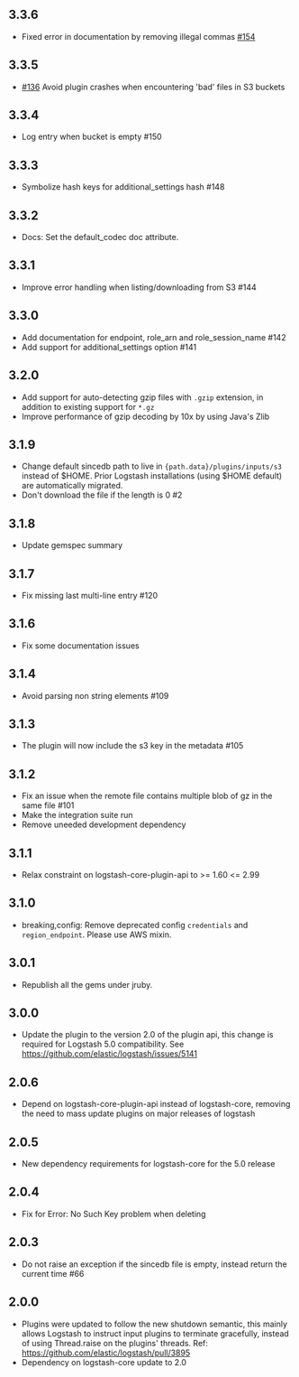 ## 3.3.6
  - Fixed error in documentation by removing illegal commas [#154](https://github.com/logstash-plugins/logstash-input-s3/pull/154)

## 3.3.5
  - [#136](https://github.com/logstash-plugins/logstash-input-s3/pull/136) Avoid plugin crashes when encountering 'bad' files in S3 buckets

## 3.3.4
  - Log entry when bucket is empty #150

## 3.3.3
  - Symbolize hash keys for additional_settings hash #148

## 3.3.2
  - Docs: Set the default_codec doc attribute.

## 3.3.1
 - Improve error handling when listing/downloading from S3 #144

## 3.3.0
  - Add documentation for endpoint, role_arn and role_session_name #142
  - Add support for additional_settings option #141

## 3.2.0
 - Add support for auto-detecting gzip files with `.gzip` extension, in addition to existing support for `*.gz`
 - Improve performance of gzip decoding by 10x by using Java's Zlib

## 3.1.9
  - Change default sincedb path to live in `{path.data}/plugins/inputs/s3` instead of $HOME.
    Prior Logstash installations (using $HOME default) are automatically migrated.
  - Don't download the file if the length is 0 #2

## 3.1.8
  - Update gemspec summary

## 3.1.7
  - Fix missing last multi-line entry #120

## 3.1.6
  - Fix some documentation issues

## 3.1.4
 - Avoid parsing non string elements #109

## 3.1.3
 - The plugin will now include the s3 key in the metadata #105

## 3.1.2
 - Fix an issue when the remote file contains multiple blob of gz in the same file #101
 - Make the integration suite run
 - Remove uneeded development dependency

## 3.1.1
  - Relax constraint on logstash-core-plugin-api to >= 1.60 <= 2.99

## 3.1.0
 - breaking,config: Remove deprecated config `credentials` and `region_endpoint`. Please use AWS mixin.

## 3.0.1
 - Republish all the gems under jruby.

## 3.0.0
 - Update the plugin to the version 2.0 of the plugin api, this change is required for Logstash 5.0 compatibility. See https://github.com/elastic/logstash/issues/5141

## 2.0.6
 - Depend on logstash-core-plugin-api instead of logstash-core, removing the need to mass update plugins on major releases of logstash

## 2.0.5
 - New dependency requirements for logstash-core for the 5.0 release

## 2.0.4
 - Fix for Error: No Such Key problem when deleting

## 2.0.3
 - Do not raise an exception if the sincedb file is empty, instead return the current time #66

## 2.0.0
 - Plugins were updated to follow the new shutdown semantic, this mainly allows Logstash to instruct input plugins to terminate gracefully, 
   instead of using Thread.raise on the plugins' threads. Ref: https://github.com/elastic/logstash/pull/3895
 - Dependency on logstash-core update to 2.0

